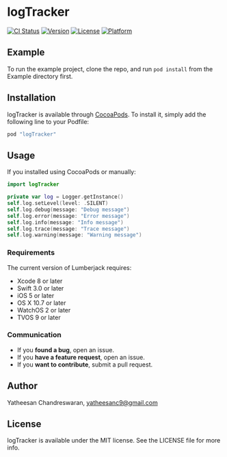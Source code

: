 # logTracker

[![CI Status](http://img.shields.io/travis/Yatheesan/logTracker.svg?style=flat)](https://travis-ci.org/Yatheesan/logTracker)
[![Version](https://img.shields.io/cocoapods/v/logTracker.svg?style=flat)](http://cocoapods.org/pods/logTracker)
[![License](https://img.shields.io/cocoapods/l/logTracker.svg?style=flat)](http://cocoapods.org/pods/logTracker)
[![Platform](https://img.shields.io/cocoapods/p/logTracker.svg?style=flat)](http://cocoapods.org/pods/logTracker)

## Example

To run the example project, clone the repo, and run `pod install` from the Example directory first.

## Installation

logTracker is available through [CocoaPods](http://cocoapods.org). To install
it, simply add the following line to your Podfile:

```ruby
pod "logTracker"
```

## Usage

If you installed using CocoaPods or manually:

```swift
import logTracker
```
```swift
private var log = Logger.getInstance()
self.log.setLevel(level: .SILENT)
self.log.debug(message: "Debug message")
self.log.error(message: "Error message")
self.log.info(message: "Info message")
self.log.trace(message: "Trace message")
self.log.warning(message: "Warning message")
```
### Requirements 

The current version of Lumberjack requires:
- Xcode 8 or later
- Swift 3.0 or later
- iOS 5 or later
- OS X 10.7 or later
- WatchOS 2 or later
- TVOS 9 or later

### Communication

- If you **found a bug**, open an issue.
- If you **have a feature request**, open an issue.
- If you **want to contribute**, submit a pull request.

## Author

Yatheesan Chandreswaran, yatheesanc9@gmail.com

## License

logTracker is available under the MIT license. See the LICENSE file for more info.
